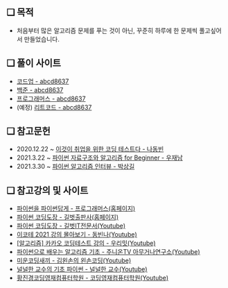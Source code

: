 ## ❏ 목적
  - 처음부터 많은 알고리즘 문제를 푸는 것이 아닌, 꾸준히 하루에 한 문제씩 풀고싶어서 만들었습니다.

## ❏ 풀이 사이트
  - <a href='https://codeup.kr/userinfo.php?user=abcd8637'>코드업 - abcd8637</a>
  - <a href='https://www.acmicpc.net/user/abcd8637'>백준 - abcd8637</a>
  - <a href='https://programmers.co.kr/learn/challenges'>프로그래머스 - abcd8637</a>
  - (예정) <a href='https://leetcode.com/abcd8637/'>리트코드 - abcd8637</a>

## ❏ 참고문헌
  - 2020.12.22 ~ <a href='https://www.aladin.co.kr/shop/wproduct.aspx?ItemId=247882118'>이것이 취업을 위한 코딩 테스트다 - 나동빈</a>
  - 2021.3.22 ~ <a href='https://www.aladin.co.kr/shop/wproduct.aspx?ItemId=262452465'>파이썬 자료구조와 알고리즘 for Beginner - 우재남</a>
  - 2021.3.30 ~ <a href='https://www.aladin.co.kr/shop/wproduct.aspx?ItemId=245495826'>파이썬 알고리즘 인터뷰 - 박상길</a>

## ❏ 참고강의 및 사이트
  - <a href='https://programmers.co.kr/learn/courses/4008'>파이썬을 파이썬답게 - 프로그래머스(홈페이지)</a>
  - <a href='https://dojang.io/course/view.php?id=7'>파이썬 코딩도장 - 길벗출판사(홈페이지)</a>
  - <a href='https://www.youtube.com/playlist?list=PLa9dKeCAyr7iWPMclcDxbnlTjQ2vjdIDD'>파이썬 코딩도장 - 길벗IT전문서(Youtube)</a>
  - <a href='https://www.youtube.com/playlist?list=PLRx0vPvlEmdAghTr5mXQxGpHjWqSz0dgC'>이코테 2021 강의 몰아보기 - 동빈나(Youtube)</a>
  - <a href='https://www.youtube.com/playlist?list=PLSK4WsJ8JS4c1aMT5sZp2Nf50g2WhQuro'>[알고리즘] 카카오 코딩테스트 강의 - 우리밋(Youtube)</a>
  - <a href='https://www.youtube.com/playlist?list=PLHqxB9kMLLaPOp0jh591QhPvbz4H266SS'>파이썬으로 배우는 알고리즘 기초 - 주니온TV 아무거나연구소(Youtube)</a>
  - <a href='https://www.youtube.com/playlist?list=PLGPF8gvWLYyrkF85itdBHaOLSVbtdzBww'>미운코딩새끼 - 김왼손의 왼손코딩(Youtube)</a>
  - <a href='https://www.youtube.com/playlist?list=PL2P1Vm9k53HOEn-QYXAfblQWkR0OW9mKX'>널널한 교수의 기초 파이썬 - 널널한 교수(Youtube)</a>
  - <a href='https://www.youtube.com/channel/UCKc_3V6lgh9xGlI9jVdxHOg'>황진경코딩영재컴퓨터학원 - 코딩영재컴퓨터학원(Youtube)</a>